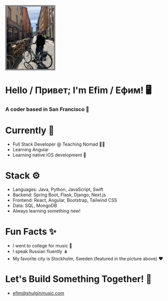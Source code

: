 <img src="img/gamla-stan.jpg" alt="Highway one south of San Jose" width="150" style="border: 4px solid #808080">

# Hello / Привет; I'm Efim / Ефим!  🖥️ 
### A coder based in San Francisco 🌁

#

# Currently 🧭
- Full Stack Developer @ Teaching Nomad 👷‍♂️   
- Learning Angular
- Learning native iOS development 📱 

# Stack ⚙️ 
- Languages: Java, Python, JavaScript, Swift
- Backend: Spring Boot, Flask, Django, Next.js
- Frontend: React, Angular, Bootstrap, Tailwind CSS
- Data: SQL, MongoDB
- Always learning something new!

# Fun Facts ✨
- I went to college for music 🎸
- I speak Russian fluently 🪆
- My favorite city is Stockholm, Sweden (featured in the picture above) ❤️

# Let's Build Something Together! 🔨
- efim@shulginmusic.com


<!--
**shulginmusic/shulginmusic** is a ✨ _special_ ✨ repository because its `README.md` (this file) appears on your GitHub profile.

Here are some ideas to get you started:

- 🔭 I’m currently working on ...
- 🌱 I’m currently learning ...
- 👯 I’m looking to collaborate on ...
- 🤔 I’m looking for help with ...
- 💬 Ask me about ...
- 📫 How to reach me: ...
- 😄 Pronouns: ...
- ⚡ Fun fact: ...
-->
